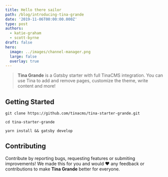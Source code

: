 ```yaml
---
title: Hello there sailor
path: /blog/introducing-tina-grande
date: '2019-11-06T00:00:00.000Z'
type: post
authors:
  - katie-graham
  - scott-byrne
draft: false
hero:
  image: ../images/channel-manager.png
  large: false
  overlay: true
---
```


> **Tina Grande** is a Gatsby starter with full TinaCMS integration. You can use Tina to add and remove pages, customize the theme, write content and more!

## Getting Started

```shell-session
git clone https://github.com/tinacms/tina-starter-grande.git

cd tina-starter-grande

yarn install && gatsby develop
```

## Contributing

Contribute by reporting bugs, requesting features or submiting improvements! We made this for you and would ❤️ any feedback or contributions to make **Tina Grande** better for everyone.
